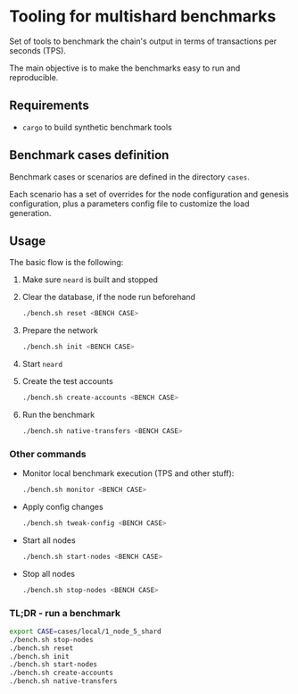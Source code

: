 # Tooling for multishard benchmarks

Set of tools to benchmark the chain's output in terms of transactions per seconds (TPS).

The main objective is to make the benchmarks easy to run and reproducible.

## Requirements

- `cargo` to build synthetic benchmark tools

## Benchmark cases definition

Benchmark cases or scenarios are defined in the directory `cases`.

Each scenario has a set of overrides for the node configuration and genesis configuration, plus a parameters config file to customize the load generation.

## Usage

The basic flow is the following:

1. Make sure `neard` is built and stopped
2. Clear the database, if the node run beforehand

    ```sh
    ./bench.sh reset <BENCH CASE>
    ```

3. Prepare the network

    ```sh
    ./bench.sh init <BENCH CASE>
    ```

4. Start `neard`
5. Create the test accounts

    ```sh
    ./bench.sh create-accounts <BENCH CASE>
    ```

6. Run the benchmark

    ```sh
    ./bench.sh native-transfers <BENCH CASE>
    ```

### Other commands

- Monitor local benchmark execution (TPS and other stuff):

    ```sh
    ./bench.sh monitor <BENCH CASE>
    ```

- Apply config changes

    ```sh
    ./bench.sh tweak-config <BENCH CASE>
    ```

- Start all nodes

    ```sh
    ./bench.sh start-nodes <BENCH CASE>
    ```

- Stop all nodes

    ```sh
    ./bench.sh stop-nodes <BENCH CASE>
    ```

### TL;DR - run a benchmark

```sh
export CASE=cases/local/1_node_5_shard
./bench.sh stop-nodes
./bench.sh reset
./bench.sh init
./bench.sh start-nodes
./bench.sh create-accounts
./bench.sh native-transfers
```
